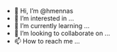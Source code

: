 - 👋 Hi, I’m @hmennas
- 👀 I’m interested in ...
- 🌱 I’m currently learning ...
- 💞️ I’m looking to collaborate on ...
- 📫 How to reach me ...

<!---
hmennas/hmennas is a ✨ special ✨ repository because its `README.md` (this file) appears on your GitHub profile.
You can click the Preview link to take a look at your changes.
--->

